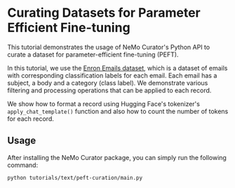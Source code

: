 # Curating Datasets for Parameter Efficient Fine-tuning

This tutorial demonstrates the usage of NeMo Curator's Python API to curate a dataset for
parameter-efficient fine-tuning (PEFT).

In this tutorial, we use the [Enron Emails dataset](https://huggingface.co/datasets/neelblabla/enron_labeled_emails_with_subjects-llama2-7b_finetuning),
which is a dataset of emails with corresponding classification labels for each email. Each email has
a subject, a body and a category (class label). We demonstrate various filtering and processing
operations that can be applied to each record.

We show how to format a record using Hugging Face's tokenizer's `apply_chat_template()` function and
also how to count the number of tokens for each record.

## Usage
After installing the NeMo Curator package, you can simply run the following command:
```
python tutorials/text/peft-curation/main.py
```
